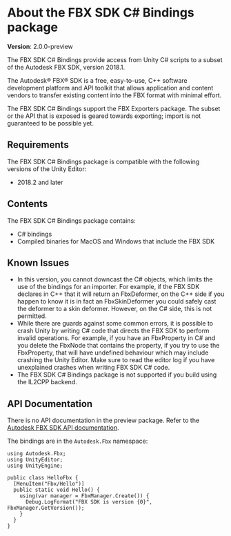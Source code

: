 # About the FBX SDK C# Bindings package 

__Version__: 2.0.0-preview

The FBX SDK C# Bindings provide access from Unity C# scripts to a subset of the Autodesk FBX SDK, version 2018.1.

The Autodesk® FBX® SDK is a free, easy-to-use, C++ software development platform and API toolkit that allows application and content vendors to transfer existing content into the FBX format with minimal effort.

The FBX SDK C# Bindings support the FBX Exporters package. The subset or the API that is exposed is geared towards exporting; import is not guaranteed to be possible yet.

## Requirements

The FBX SDK C# Bindings package is compatible with the following versions of the Unity Editor:

* 2018.2 and later

## Contents

The FBX SDK C# Bindings package contains:

* C# bindings
* Compiled binaries for MacOS and Windows that include the FBX SDK

## Known Issues

* In this version, you cannot downcast the C# objects, which limits the use of the bindings for an importer. For example, if the FBX SDK declares in C++ that it will return an FbxDeformer, on the C++ side if you happen to know it is in fact an FbxSkinDeformer you could safely cast the deformer to a skin deformer. However, on the C# side, this is not permitted.
* While there are guards against some common errors, it is possible to crash Unity by writing C# code that directs the FBX SDK to perform invalid operations. For example, if you have an FbxProperty in C# and you delete the FbxNode that contains the property, if you try to use the FbxProperty, that will have undefined behaviour which may include crashing the Unity Editor. Make sure to read the editor log if you have unexplained crashes when writing FBX SDK C# code.
* The FBX SDK C# Bindings package is not supported if you build using the IL2CPP backend.

## API Documentation

There is no API documentation in the preview package. Refer to the <a href="http://help.autodesk.com/view/FBX/2018/ENU/">Autodesk FBX SDK API documentation</a>.

The bindings are in the `Autodesk.Fbx` namespace:

```
using Autodesk.Fbx;
using UnityEditor;
using UnityEngine;

public class HelloFbx {
  [MenuItem("Fbx/Hello")]
  public static void Hello() {
    using(var manager = FbxManager.Create()) {
      Debug.LogFormat("FBX SDK is version {0}", FbxManager.GetVersion());
    }
  }
}
```
